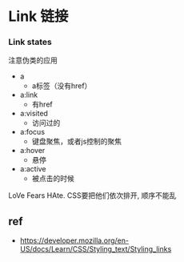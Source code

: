 # Link 链接



### Link states
注意伪类的应用

- a
  - a标签（没有href）
- a:link
  - 有href
- a:visited
  - 访问过的
- a:focus
  - 键盘聚焦，或者js控制的聚焦
- a:hover
  - 悬停
- a:active
  - 被点击的时候

LoVe Fears HAte.
CSS要把他们依次排开, 顺序不能乱

## ref

- https://developer.mozilla.org/en-US/docs/Learn/CSS/Styling_text/Styling_links